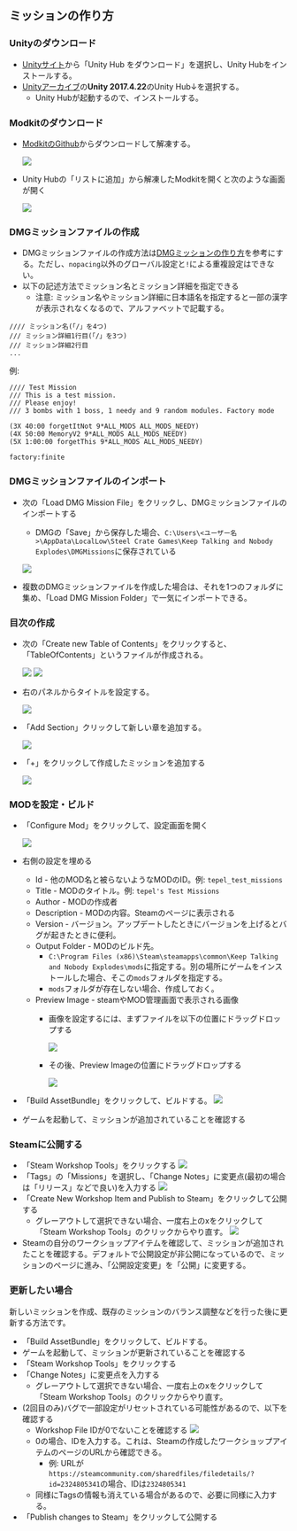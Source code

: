 ﻿## ミッションの作り方

### Unityのダウンロード

* [Unityサイト](https://unity3d.com/jp/get-unity/download)から「Unity Hub をダウンロード」を選択し、Unity Hubをインストールする。
* [Unityアーカイブ](https://unity3d.com/jp/get-unity/download/archive)の**Unity 2017.4.22**のUnity Hub↓を選択する。
  * Unity Hubが起動するので、インストールする。
  <!-- * 「MonoDevelop / Unity Debugger」と「Microsoft Visual Studio Community 2017」が追加でインストールする。その他はあってもなくてもOK。-->


### Modkitのダウンロード

* [ModkitのGithub](https://github.com/Qkrisi/ktanemodkit/tree/mission_packs)からダウンロードして解凍する。

  ![](pic1.png)

* Unity Hubの「リストに追加」から解凍したModkitを開くと次のような画面が開く

  ![](pic2.png)

### DMGミッションファイルの作成

* DMGミッションファイルの作成方法は[DMGミッションの作り方](/MissionCreating/dmg)を参考にする。ただし、`nopacing`以外のグローバル設定と`!`による重複設定はできない。
* 以下の記述方法でミッション名とミッション詳細を指定できる
  * 注意: ミッション名やミッション詳細に日本語名を指定すると一部の漢字が表示されなくなるので、アルファベットで記載する。

```
//// ミッション名(「/」を4つ)
/// ミッション詳細1行目(「/」を3つ)
/// ミッション詳細2行目
...
```

例:
```
//// Test Mission
/// This is a test mission.
/// Please enjoy!
/// 3 bombs with 1 boss, 1 needy and 9 random modules. Factory mode 

(3X 40:00 forgetItNot 9*ALL_MODS ALL_MODS_NEEDY)
(4X 50:00 MemoryV2 9*ALL_MODS ALL_MODS_NEEDY)
(5X 1:00:00 forgetThis 9*ALL_MODS ALL_MODS_NEEDY)

factory:finite
```

### DMGミッションファイルのインポート

* 次の「Load DMG Mission File」をクリックし、DMGミッションファイルのインポートする
  * DMGの「Save」から保存した場合、`C:\Users\<ユーザー名>\AppData\LocalLow\Steel Crate Games\Keep Talking and Nobody Explodes\DMGMissions`に保存されている

  ![](pic5.png)

* 複数のDMGミッションファイルを作成した場合は、それを1つのフォルダに集め、「Load DMG Mission Folder」で一気にインポートできる。

### 目次の作成

* 次の「Create new Table of Contents」をクリックすると、「TableOfContents」というファイルが作成される。

  ![](pic6.png)
  ![](pic7.png)

* 右のパネルからタイトルを設定する。

  ![](pic8.png)

* 「Add Section」クリックして新しい章を追加する。

  ![](pic9.png)

* 「+」をクリックして作成したミッションを追加する


  ![](pic10.png)


### MODを設定・ビルド

* 「Configure Mod」をクリックして、設定画面を開く

  ![](pic11.png)

* 右側の設定を埋める
  * Id - 他のMOD名と被らないようなMODのID。例: `tepel_test_missions`
  * Title - MODのタイトル。例: `tepel's Test Missions`
  * Author - MODの作成者
  * Description - MODの内容。Steamのページに表示される
  * Version - バージョン。アップデートしたときにバージョンを上げるとバグが起きたときに便利。
  * Output Folder - MODのビルド先。
    * `C:\Program Files (x86)\Steam\steamapps\common\Keep Talking and Nobody Explodes\mods`に指定する。別の場所にゲームをインストールした場合、そこの`mods`フォルダを指定する。
    * `mods`フォルダが存在しない場合、作成しておく。
  * Preview Image - steamやMOD管理画面で表示される画像
    * 画像を設定するには、まずファイルを以下の位置にドラッグドロップする

      ![](pic12.png)

    * その後、Preview Imageの位置にドラッグドロップする

      ![](pic13.png)

* 「Build AssetBundle」をクリックして、ビルドする。
  ![](pic14.png)

* ゲームを起動して、ミッションが追加されていることを確認する

### Steamに公開する

* 「Steam Workshop Tools」をクリックする
  ![](pic15.png)
* 「Tags」の「Missions」を選択し、「Change Notes」に変更点(最初の場合は「リリース」などで良い)を入力する
  ![](pic16.png)
* 「Create New Workshop Item and Publish to Steam」をクリックして公開する
  * グレーアウトして選択できない場合、一度右上のxをクリックして「Steam Workshop Tools」のクリックからやり直す。
  ![](pic17.png)
* Steamの自分のワークショップアイテムを確認して、ミッションが追加されたことを確認する。デフォルトで公開設定が非公開になっているので、ミッションのページに進み、「公開設定変更」を「公開」に変更する。

### 更新したい場合

新しいミッションを作成、既存のミッションのバランス調整などを行った後に更新する方法です。

* 「Build AssetBundle」をクリックして、ビルドする。
* ゲームを起動して、ミッションが更新されていることを確認する
* 「Steam Workshop Tools」をクリックする
* 「Change Notes」に変更点を入力する
  * グレーアウトして選択できない場合、一度右上のxをクリックして「Steam Workshop Tools」のクリックからやり直す。
* (2回目のみ)バグで一部設定がリセットされている可能性があるので、以下を確認する
  * Workshop File IDが0でないことを確認する
  ![](pic20.png)
  * 0の場合、IDを入力する。これは、Steamの作成したワークショップアイテムのページのURLから確認できる。
    * 例: URLが`https://steamcommunity.com/sharedfiles/filedetails/?id=2324805341`の場合、IDは`2324805341`
  * 同様にTagsの情報も消えている場合があるので、必要に同様に入力する。
* 「Publish changes to Steam」をクリックして公開する
